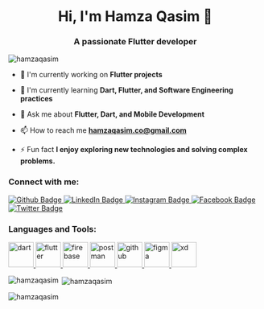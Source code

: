 <h1 align="center">Hi, I'm Hamza Qasim 👋</h1>
<h3 align="center">A passionate Flutter developer</h3>

<p align="left"> <img src="https://komarev.com/ghpvc/?username=hamzaqasim&label=Profile%20views&color=0e75b6&style=flat" alt="hamzaqasim" /> </p>

- 🔭 I'm currently working on **Flutter projects**

- 🌱 I'm currently learning **Dart, Flutter, and Software Engineering practices**

- 💬 Ask me about **Flutter, Dart, and Mobile Development**

- 📫 How to reach me **hamzaqasim.co@gmail.com**

- ⚡ Fun fact **I enjoy exploring new technologies and solving complex problems.**

### Connect with me:
<div id="badges">
  <a href="https://github.com/HamzaQasim7">
    <img src="https://img.shields.io/badge/Github-white?style=for-the-badge&logo=Github&logoColor=black" alt="Github Badge"/>
  </a>
  <a href="https://www.linkedin.com/in/hamzaqasim-flutterdeveloper/">
    <img src="https://img.shields.io/badge/LinkedIn-blue?style=for-the-badge&logo=linkedin&logoColor=white" alt="LinkedIn Badge"/>
  </a>
   <a href="https://www.instagram.com/nightowl_579/">
    <img src="https://img.shields.io/badge/Instagram-purple?style=for-the-badge&logo=instagram&logoColor=white" alt="Instagram Badge"/>
  </a>
   <a href="https://www.facebook.com/jarry.khan.944/">
    <img src="https://img.shields.io/badge/Facebook-blue?style=for-the-badge&logo=facebook&logoColor=white" alt="Facebook Badge"/>
  </a>
   <a href="https://twitter.com/hamza_qasim7">
    <img src="https://img.shields.io/badge/Twitter-blue?style=for-the-badge&logo=twitter&logoColor=white" alt="Twitter Badge"/>
  </a>
</div>

<h3 align="left">Languages and Tools:</h3>
<p align="left">
  <a href="https://dart.dev" target="_blank" rel="noreferrer">
    <img src="https://www.vectorlogo.zone/logos/dartlang/dartlang-icon.svg" alt="dart" width="50" height="50" />
  </a>
  <a href="https://flutter.dev" target="_blank" rel="noreferrer">
    <img src="https://www.vectorlogo.zone/logos/flutterio/flutterio-icon.svg" alt="flutter" width="50" height="50" />
  </a>
  <a href="https://firebase.google.com/" target="_blank" rel="noreferrer">
    <img src="https://www.vectorlogo.zone/logos/firebase/firebase-icon.svg" alt="firebase" width="50" height="50" />
  </a>
  <a href="https://www.postman.com/" target="_blank" rel="noreferrer">
    <img src="https://www.vectorlogo.zone/logos/getpostman/getpostman-icon.svg" alt="postman" width="50" height="50" />
  </a>
  <a href="https://github.com/" target="_blank" rel="noreferrer">
    <img src="https://www.vectorlogo.zone/logos/github/github-icon.svg" alt="github" width="50" height="50" />
  </a>
  <a href="https://www.figma.com/" target="_blank" rel="noreferrer">
    <img src="https://www.vectorlogo.zone/logos/figma/figma-icon.svg" alt="figma" width="50" height="50" />
  </a>
  <a href="https://www.adobe.com/products/xd.html" target="_blank" rel="noreferrer">
    <img src="https://cdn.worldvectorlogo.com/logos/adobe-xd.svg" alt="xd" width="50" height="50" />
  </a>
</p>
<p><img align="left" src="https://github-readme-stats.vercel.app/api/top-langs?username=hamzaqasim&show_icons=true&locale=en&layout=compact" alt="hamzaqasim" /></p>

<p>&nbsp;<img align="center" src="https://github-readme-stats.vercel.app/api?username=hamzaqasim&show_icons=true&locale=en" alt="hamzaqasim" /></p>

<p><img align="center" src="https://github-readme-streak-stats.herokuapp.com/?user=hamzaqasim&" alt="hamzaqasim" /></p>
